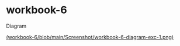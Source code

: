 # workbook-6


Diagram

[(workbook-6/blob/main/Screenshot/workbook-6-diagram-exc-1.png)
](https://github.com/brendavvng/workbook-6/blob/main/Screenshot/workbook-6-diagram-exc-1.png)
